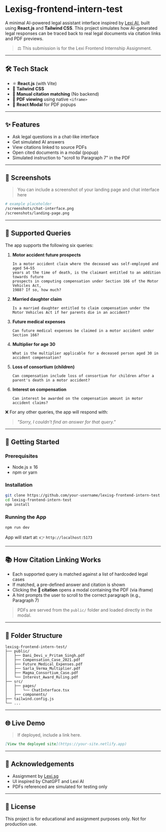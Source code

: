 # Lexisg-frontend-intern-test

A minimal AI-powered legal assistant interface inspired by [Lexi AI](https://lexi.io), built using **React.js** and **Tailwind CSS**. This project simulates how AI-generated legal responses can be traced back to real legal documents via citation links and PDF previews.

> ⚖️ This submission is for the Lexi Frontend Internship Assignment.

---

## 🛠 Tech Stack

* ⚛️ **React.js** (with Vite)
* 💨 **Tailwind CSS**
* 🧠 **Manual citation matching** (No backend)
* 📄 **PDF viewing** using native `<iframe>`
* 🣨 **React Modal** for PDF popups

---

## ✨ Features

* Ask legal questions in a chat-like interface
* Get simulated AI answers
* View citations linked to source PDFs
* Open cited documents in a modal (popup)
* Simulated instruction to "scroll to Paragraph 7" in the PDF

---

## 📸 Screenshots

> You can include a screenshot of your landing page and chat interface here

```bash
# example placeholder
/screenshots/chat-interface.png
/screenshots/landing-page.png
```

---

## 💬 Supported Queries

The app supports the following six queries:

1. **Motor accident future prospects**

   ```
   In a motor accident claim where the deceased was self-employed and aged 54–55
   years at the time of death, is the claimant entitled to an addition towards future
   prospects in computing compensation under Section 166 of the Motor Vehicles Act,
   1988? If so, how much?
   ```

2. **Married daughter claim**

   ```
   Is a married daughter entitled to claim compensation under the Motor Vehicles Act if her parents die in an accident?
   ```

3. **Future medical expenses**

   ```
   Can future medical expenses be claimed in a motor accident under Section 166?
   ```

4. **Multiplier for age 30**

   ```
   What is the multiplier applicable for a deceased person aged 30 in accident compensation?
   ```

5. **Loss of consortium (children)**

   ```
   Can compensation include loss of consortium for children after a parent's death in a motor accident?
   ```

6. **Interest on compensation**

   ```
   Can interest be awarded on the compensation amount in motor accident claims?
   ```

❌ For any other queries, the app will respond with:

> *"Sorry, I couldn't find an answer for that query."*

---

## 🚀 Getting Started

### Prerequisites

* Node.js ≥ 16
* npm or yarn

### Installation

```bash
git clone https://github.com/your-username/lexisg-frontend-intern-test.git
cd lexisg-frontend-intern-test
npm install
```

### Running the App

```bash
npm run dev
```

App will start at:
👉 `http://localhost:5173`

---

## 📚 How Citation Linking Works

* Each supported query is matched against a list of hardcoded legal cases
* If matched, a pre-defined answer and citation is shown
* Clicking the **📄 citation** opens a modal containing the PDF (via iframe)
* A hint prompts the user to scroll to the correct paragraph (e.g., Paragraph 7)

> PDFs are served from the `public/` folder and loaded directly in the modal.

---

## 📁 Folder Structure

```
lexisg-frontend-intern-test/
├── public/
│   ├── Dani_Devi_v_Pritam_Singh.pdf
│   ├── Compensation_Case_2021.pdf
│   ├── Future_Medical_Expenses.pdf
│   ├── Sarla_Verma_Multiplier.pdf
│   ├── Magma_Consortium_Case.pdf
│   └── Interest_Award_Ruling.pdf
├── src/
│   ├── pages/
│   │   └── ChatInterface.tsx
│   ├── components/
├── tailwind.config.js
└── ...
```

---

## 🌐 Live Demo

> If deployed, include a link here.

```md
[View the deployed site](https://your-site.netlify.app)
```

---

## 🙏 Acknowledgements

* Assignment by [Lexi.sg](https://lexi.io)
* UI inspired by ChatGPT and Lexi AI
* PDFs referenced are simulated for testing only

---

## 📃 License

This project is for educational and assignment purposes only. Not for production use.
